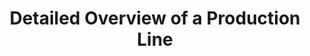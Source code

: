 ---
layout: article
title: Detailed Overview of a Production Line
description: 
  - This template displays all relevant information of a single production line. It contains MES data, order information and employee news amongst others. In addition, the status of the other lines is shown in simplified form. 
lang: en
weight: 2000
isDraft: false
ref: Universal_Manufacturing_Board
category:
  - KPI
  - Lean Management
  - Process
  - Production
image: Universal_Manufacturing_Board_EN.png
image_thumbnail: Universal_Manufacturing_Board_EN_thumbnail.png
download: Universal_Manufacturing_Board_EN.pbmx
overview_description:
overview_benefits:
overview_data_sources:
---